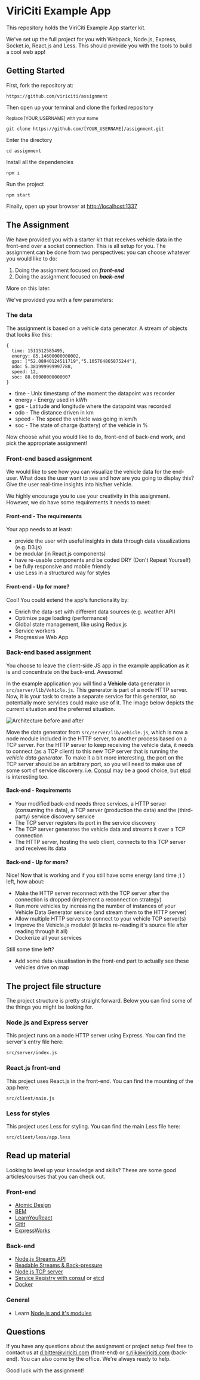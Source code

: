 # ViriCiti Example App
This repository holds the ViriCiti Example App starter kit.

We've set up the full project for you with Webpack, Node.js, Express, Socket.io, React.js and Less. This should provide you with the tools to build a cool web app!

## Getting Started
First, fork the repository at:

`https://github.com/viriciti/assignment`

Then open up your terminal and clone the forked repository

<sup>Replace [YOUR_USERNAME] with your name</sup>

`git clone https://github.com/[YOUR_USERNAME]/assignment.git`

Enter the directory

`cd assignment`

Install all the dependencies

`npm i`

Run the project

`npm start`

Finally, open up your browser at
[http://localhost:1337](http://localhost:1337)


## The Assignment
We have provided you with a starter kit that receives vehicle data in the front-end over a socket connection. This is all setup for you. The assignment can be done from two perspectives: you can choose whatever you would like to do:

1. Doing the assignment focused on **_front-end_**
1. Doing the assignment focused on **_back-end_**

More on this later.

We've provided you with a few parameters:

### The data
The assignment is based on a vehicle data generator. A stream of objects that looks like this:

```JS
{
  time: 1511512585495,
  energy: 85.14600000000002,
  gps: ["52.08940124511719","5.105764865875244"],
  odo: 5.381999999997788,
  speed: 12,
  soc: 88.00000000000007
}
```

* time - Unix timestamp of the moment the datapoint was recorder
* energy - Energy used in kWh
* gps - Latitude and longitude where the datapoint was recorded
* odo - The distance driven in km
* speed - The speed the vehicle was going in km/h
* soc - The state of charge (battery) of the vehicle in %

Now choose what you would like to do, front-end of back-end work, and pick the appropriate assignment!
### Front-end based assignment
We would like to see how you can visualize the vehicle data for the end-user. What does the user want to see and how are you going to display this? Give the user real-time insights into his/her vehicle.

We highly encourage you to use your creativity in this assignment. However, we do have some requirements it needs to meet:

#### Front-end - The requirements
Your app needs to at least:

* provide the user with useful insights in data through data visualizations (e.g. D3.js)
* be modular (in React.js components)
* have re-usable components and be coded DRY (Don't Repeat Yourself)
* be fully responsive and mobile friendly
* use Less in a structured way for styles

#### Front-end - Up for more?
Cool! You could extend the app's functionality by:

* Enrich the data-set with different data sources (e.g. weather API)
* Optimize page loading (performance)
* Global state management, like using Redux.js
* Service workers
* Progressive Web App

### Back-end based assignment
You choose to leave the client-side JS app in the example application as it is and concentrate on the back-end. Awesome!

In the example application you will find a **Vehicle** data generator in `src/server/lib/Vehicle.js`. This generator is part of a node HTTP server. Now, it is your task to create a separate service for this generator, so potentially more services could make use of it. The image below depicts the current situation and the preferred situation.

![Architecture before and after](images/architecture.png)

Move the data generator from `src/server/lib/vehicle.js`, which is now a node module included in the HTTP server, to another process based on a TCP server. For the HTTP server to keep receiving the vehicle data, it needs to connect (as a TCP client) to this new TCP server that is running the _vehicle data generator_. To make it a bit more interesting, the port on the TCP server should be an arbitrary port, so you will need to make use of some sort of service discovery. i.e. [Consul](www.consul.io) may be a good choice, but [etcd](https://coreos.com/etcd/) is interesting too.

#### Back-end - Requirements
* Your modified back-end needs three services, a HTTP server (consuming the data), a TCP server (production the data) and the (third-party) service discovery service
* The TCP server registers its port in the service discovery
* The TCP server generates the vehicle data and streams it over a TCP connection
* The HTTP server, hosting the web client, connects to this TCP server and receives its data

#### Back-end - Up for more?
Nice! Now that is working and if you still have some energy (and time ;) ) left, how about:

* Make the HTTP server reconnect with the TCP server after the connection is dropped (implement a reconnection strategy)
* Run more vehicles by increasing the number of instances of your Vehicle Data Generator service (and stream them to the HTTP server)
* Allow multiple HTTP servers to connect to your vehicle TCP server(s)
* Improve the Vehicle.js module! (it lacks re-reading it's source file after reading through it all)
* Dockerize all your services

Still some time left?

* Add some data-visualisation in the front-end part to actually see these vehicles drive on map

## The project file structure
The project structure is pretty straight forward. Below you can find some of the things you might be looking for.

### Node.js and Express server

This project runs on a node HTTP server using Express. You can find the server's entry file here:

`src/server/index.js`

### React.js front-end

This project uses React.js in the front-end. You can find the mounting of the app here:

`src/client/main.js`

### Less for styles

This project uses Less for styling. You can find the main Less file here:

`src/client/less/app.less`

## Read up material
Looking to level up your knowledge and skills? These are some good articles/courses that you can check out.

### Front-end
* [Atomic Design](http://atomicdesign.bradfrost.com/chapter-2/)
* [BEM](http://getbem.com/)
* [LearnYouReact](https://github.com/workshopper/learnyoureact)
* [GitIt](https://github.com/jlord/git-it-electron)
* [ExpressWorks](https://github.com/azat-co/expressworks)

### Back-end

* [Node.js Streams API](https://nodejs.org/api/stream.html)
* [Readable Streams & Back-pressure](https://www.transitions-now.com/2015/12/06/merging-time-series-data-streams-a-node-js-streams-case-part-2/)
* [Node.js TCP server](https://nodejs.org/api/net.html)
* [Service Registry with consul](https://www.consul.io/) or [etcd](https://coreos.com/etcd/)
* [Docker](https://www.docker.com/)

### General
* Learn [Node.js and it's modules](http://nodeschool.io/#workshoppers)

## Questions
If you have any questions about the assignment or project setup feel free to contact us at <a href='mailto:d.bitter@viriciti.com'>d.bitter@viriciti.com</a> (front-end) or <a href='mailto:s.rijk@viriciti.com'>s.rijk@viriciti.com</a> (back-end). You can also come by the office. We're always ready to help.

Good luck with the assignment!

